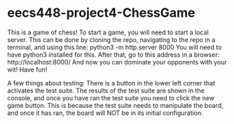 # eecs448-project4-ChessGame

This is a game of chess! To start a game, you will need to start a local server. This can be done by cloning the repo, navigating to the repo in a terminal, and using this line:
python3 -m http.server 8000
You will need to have python3 installed for this. After that, go to this address in a browser:
 http://localhost:8000/
And now you can dominate your opponents with your wit! Have fun!

A few things about testing: There is a button in the lower left corner that activates the test suite. The results of the test suite are shown in the console, and once you have ran the test suite you need to click the new game button. This is because the test suite needs to manipulate the board, and once it has ran, the board will NOT be in its initial configuration.
